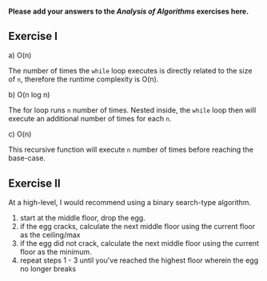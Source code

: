 #### Please add your answers to the **_Analysis of Algorithms_** exercises here.

## Exercise I

a) O(n)

The number of times the `while` loop executes is directly related to the size of
`n`, therefore the runtime complexity is O(n).

b) O(n log n)

The for loop runs `n` number of times. Nested inside, the `while` loop then will
execute an additional number of times for each `n`.

c) O(n)

This recursive function will execute `n` number of times before reaching the
base-case.

## Exercise II

At a high-level, I would recommend using a binary search-type algorithm.

1. start at the middle floor, drop the egg.
2. if the egg cracks, calculate the next middle floor using the current floor as
   the ceiling/max
3. if the egg did not crack, calculate the next middle floor using the current
   floor as the minimum.
4. repeat steps 1 - 3 until you've reached the highest floor wherein the egg no
   longer breaks
